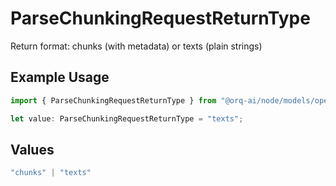 # ParseChunkingRequestReturnType

Return format: chunks (with metadata) or texts (plain strings)

## Example Usage

```typescript
import { ParseChunkingRequestReturnType } from "@orq-ai/node/models/operations";

let value: ParseChunkingRequestReturnType = "texts";
```

## Values

```typescript
"chunks" | "texts"
```